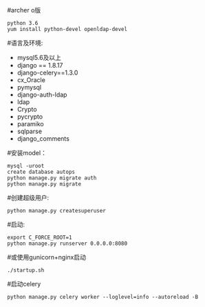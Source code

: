 #archer o版

````
python 3.6
yum install python-devel openldap-devel
````

#语言及环境:
* mysql5.6及以上
* django == 1.8.17
* django-celery==1.3.0
* cx_Oracle
* pymysql
* django-auth-ldap
* ldap
* Crypto
* pycrypto
* paramiko
* sqlparse
* django_comments

#安装model：
````
mysql -uroot
create database autops
python manage.py migrate auth
python manage.py migrate
````
#创建超级用户:
````
python manage.py createsuperuser
````
#启动:
````
export C_FORCE_ROOT=1
python manage.py runserver 0.0.0.0:8080
````
#或使用gunicorn+nginx启动
````
./startup.sh
````

#启动celery
````
python manage.py celery worker --loglevel=info --autoreload -B
````
